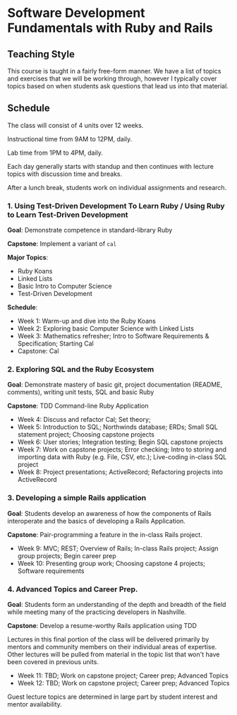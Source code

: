 Software Development Fundamentals with Ruby and Rails
====

## Teaching Style

This course is taught in a fairly free-form manner.  We have a list of topics and exercises that we will be working through, however I typically cover topics based on when students ask questions that lead us into that material.

## Schedule

The class will consist of 4 units over 12 weeks.

Instructional time from 9AM to 12PM, daily.

Lab time from 1PM to 4PM, daily.

Each day generally starts with standup and then continues with lecture topics with discussion time and breaks.

After a lunch break, students work on individual assignments and research.

### 1. Using Test-Driven Development To Learn Ruby / Using Ruby to Learn Test-Driven Development

**Goal**: Demonstrate competence in standard-library Ruby

**Capstone**: Implement a variant of `cal`

**Major Topics**:

  * Ruby Koans
  * Linked Lists
  * Basic Intro to Computer Science
  * Test-Driven Development

**Schedule**:

  * Week 1: Warm-up and dive into the Ruby Koans
  * Week 2: Exploring basic Computer Science with Linked Lists
  * Week 3: Mathematics refresher; Intro to Software Requirements & Specification; Starting Cal
  * Capstone: Cal

### 2. Exploring SQL and the Ruby Ecosystem

**Goal**: Demonstrate mastery of basic git, project documentation (README, comments), writing unit tests, SQL and basic Ruby

**Capstone**: TDD Command-line Ruby Application

  * Week 4: Discuss and refactor Cal; Set theory;
  * Week 5: Introduction to SQL; Northwinds database; ERDs; Small SQL statement project; Choosing capstone projects
  * Week 6: User stories; Integration testing; Begin SQL capstone projects
  * Week 7: Work on capstone projects; Error checking; Intro to storing and importing data with Ruby (e.g. File, CSV, etc.); Live-coding in-class SQL project
  * Week 8: Project presentations; ActiveRecord; Refactoring projects into ActiveRecord

### 3. Developing a simple Rails application

**Goal**: Students develop an awareness of how the components of Rails interoperate and the basics of developing a Rails Application.

**Capstone**: Pair-programming a feature in the in-class Rails project.

  * Week 9: MVC; REST; Overview of Rails; In-class Rails project; Assign group projects; Begin career prep
  * Week 10: Presenting group work; Choosing capstone 4 projects; Software requirements

### 4. Advanced Topics and Career Prep.

**Goal**: Students form an understanding of the depth and breadth of the field while meeting many of the practicing developers in Nashville.

**Capstone**: Develop a resume-worthy Rails application using TDD

Lectures in this final portion of the class will be delivered primarily by mentors and community members on their individual areas of expertise.  Other lectures will be pulled from material in the topic list that won't have been covered in previous units.

  * Week 11: TBD; Work on capstone project; Career prep; Advanced Topics
  * Week 12: TBD; Work on capstone project; Career prep; Advanced Topics

Guest lecture topics are determined in large part by student interest and mentor availability.
